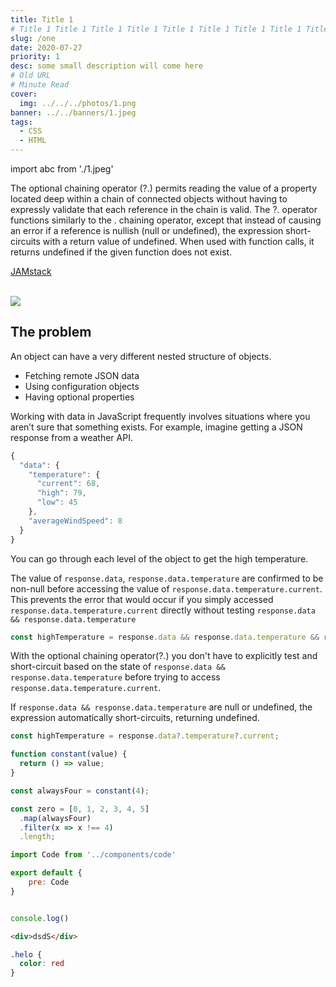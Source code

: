 ```yaml
---
title: Title 1 
# Title 1 Title 1 Title 1 Title 1 Title 1 Title 1 Title 1 Title 1 Title 1 Title 1 Title 1
slug: /one
date: 2020-07-27
priority: 1
desc: some small description will come here 
# Old URL
# Minute Read
cover:
  img: ../../../photos/1.png
banner: ../../banners/1.jpeg
tags:
  - CSS
  - HTML
---
```


import abc from './1.jpeg'

The optional chaining operator (?.) permits reading the value of a property located deep within a chain of connected objects without having to expressly validate that each reference in the chain is valid. The ?. operator functions similarly to the . chaining operator, except that instead of causing an error if a reference is nullish (null or undefined), the expression short-circuits with a return value of undefined. When used with function calls, it returns undefined if the given function does not exist.


[JAMstack](https://jamstack.org)

<br />

<img src={abc} />



## The problem

An object can have a very different nested structure of objects.

- Fetching remote JSON data
- Using configuration objects
- Having optional properties

Working with data in JavaScript frequently involves situations where you aren’t sure that something exists. For example, imagine getting a JSON response from a weather API.

```js
{
  "data": {
    "temperature": {
      "current": 68,
      "high": 79,
      "low": 45
    },
    "averageWindSpeed": 8
  }
}
```

You can go through each level of the object to get the high temperature.

The value of `response.data`, `response.data.temperature` are confirmed to be non-null before accessing the value of `response.data.temperature.current`. This prevents the error that would occur if you simply accessed `response.data.temperature.current` directly without testing `response.data && response.data.temperature`

```js
const highTemperature = response.data && response.data.temperature && response.data.temperature.current;
```

With the optional chaining operator(?.) you don't have to explicitly test and short-circuit based on the state of `response.data && response.data.temperature` before trying to access `response.data.temperature.current`.

If `response.data && response.data.temperature` are null or undefined, the expression automatically short-circuits, returning undefined.

```js
const highTemperature = response.data?.temperature?.current;
```


```js
function constant(value) {
  return () => value;
}

const alwaysFour = constant(4);

const zero = [0, 1, 2, 3, 4, 5]
  .map(alwaysFour)
  .filter(x => x !== 4)
  .length;
```
```jsx
import Code from '../components/code'

export default {
    pre: Code
}
```

```js

console.log()

```

```html
<div>dsdS</div>
```


```css
.helo {
  color: red
}
```